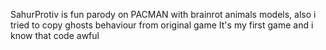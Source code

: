 SahurProtiv is fun parody on PACMAN with brainrot animals models, also i tried to copy ghosts behaviour from original game
It's my first game and i know that code awful
